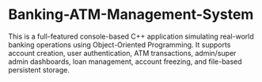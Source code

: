 # Banking-ATM-Management-System
This is a full-featured console-based C++ application simulating real-world banking operations using Object-Oriented Programming. It supports account creation, user authentication, ATM transactions, admin/super admin dashboards, loan management, account freezing, and file-based persistent storage.
